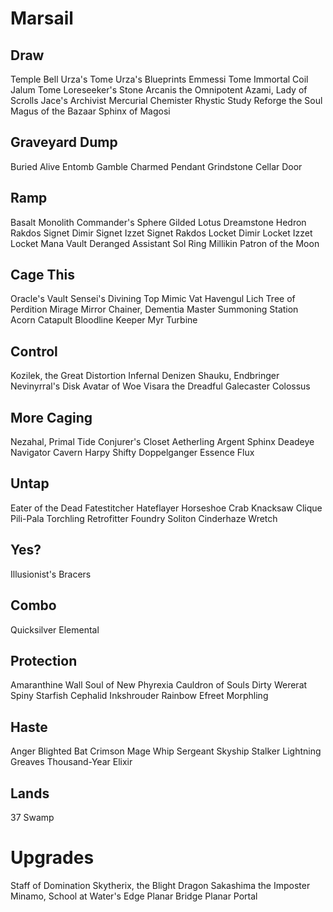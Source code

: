 # Marsail
## Draw
Temple Bell
Urza's Tome
Urza's Blueprints
Emmessi Tome
Immortal Coil
Jalum Tome
Loreseeker's Stone
Arcanis the Omnipotent
Azami, Lady of Scrolls
Jace's Archivist
Mercurial Chemister
Rhystic Study
Reforge the Soul
Magus of the Bazaar
Sphinx of Magosi

## Graveyard Dump
Buried Alive
Entomb
Gamble
Charmed Pendant
Grindstone
Cellar Door


## Ramp
Basalt Monolith
Commander's Sphere
Gilded Lotus
Dreamstone Hedron
Rakdos Signet
Dimir Signet
Izzet Signet
Rakdos Locket
Dimir Locket
Izzet Locket
Mana Vault
Deranged Assistant
Sol Ring
Millikin
Patron of the Moon

## Cage This
Oracle's Vault
Sensei's Divining Top
Mimic Vat
Havengul Lich
Tree of Perdition
Mirage Mirror
Chainer, Dementia Master
Summoning Station
Acorn Catapult
Bloodline Keeper
Myr Turbine

## Control
Kozilek, the Great Distortion
Infernal Denizen
Shauku, Endbringer
Nevinyrral's Disk
Avatar of Woe
Visara the Dreadful
Galecaster Colossus

## More Caging
Nezahal, Primal Tide
Conjurer's Closet
Aetherling
Argent Sphinx
Deadeye Navigator
Cavern Harpy
Shifty Doppelganger
Essence Flux

## Untap
Eater of the Dead
Fatestitcher
Hateflayer
Horseshoe Crab
Knacksaw Clique
Pili-Pala
Torchling
Retrofitter Foundry
Soliton
Cinderhaze Wretch

## Yes?
Illusionist's Bracers

## Combo
Quicksilver Elemental

## Protection
Amaranthine Wall
Soul of New Phyrexia
Cauldron of Souls
Dirty Wererat
Spiny Starfish
Cephalid Inkshrouder
Rainbow Efreet
Morphling

## Haste
Anger
Blighted Bat
Crimson Mage
Whip Sergeant
Skyship Stalker
Lightning Greaves
Thousand-Year Elixir

## Lands
37 Swamp

# Upgrades
Staff of Domination
Skytherix, the Blight Dragon
Sakashima the Imposter
Minamo, School at Water's Edge
Planar Bridge
Planar Portal
